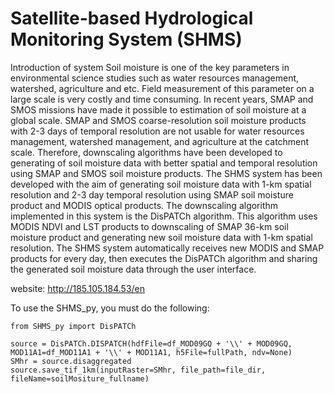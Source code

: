 # Satellite-based Hydrological Monitoring System (SHMS)

Introduction of system
Soil moisture is one of the key parameters in environmental science studies such as water resources management, watershed, agriculture and etc. Field measurement of this parameter on a large scale is very costly and time consuming. In recent years, SMAP and SMOS missions have made it possible to estimation of soil moisture at a global scale. SMAP and SMOS coarse-resolution soil moisture products with 2-3 days of temporal resolution are not usable for water resources management, watershed management, and agriculture at the catchment scale. Therefore, downscaling algorithms have been developed to generating of soil moisture data with better spatial and temporal resolution using SMAP and SMOS soil moisture products. The SHMS system has been developed with the aim of generating soil moisture data with 1-km spatial resolution and 2-3 day temporal resolution using SMAP soil moisture product and MODIS optical products. The downscaling algorithm implemented in this system is the DisPATCh algorithm. This algorithm uses MODIS NDVI and LST products to downscaling of SMAP 36-km soil moisture product and generating new soil moisture data with 1-km spatial resolution. The SHMS system automatically receives new MODIS and SMAP products for every day, then executes the DisPATCh algorithm and sharing the generated soil moisture data through the user interface.

website: http://185.105.184.53/en

To use the SHMS_py, you must do the following:

    from SHMS_py import DisPATCh

	source = DisPATCh.DISPATCH(hdfFile=df_MOD09GQ + '\\' + MOD09GQ, MOD11A1=df_MOD11A1 + '\\' + MOD11A1, h5File=fullPath, ndv=None)
	SMhr = source.disaggregated
	source.save_tif_1km(inputRaster=SMhr, file_path=file_dir, fileName=soilMositure_fullname)



